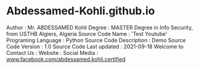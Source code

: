 # Abdessamed-Kohli.github.io

Author : Mr. ABDESSAMED Kohli
Degree : MASTER Degree in Info Security, from USTHB Algiers, Algeria
Source Code Name : 'Test Youtube'
Programing Language : Python
Source Code Description : Demo
Source Code Version : 1.0
Source Code Last updated : 2021-09-18
Welcome to Contact Us : 
    Website : 
    Social Media : www.facebook.com/abdessamed.kohli.certified
